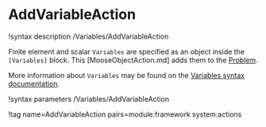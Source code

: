 # AddVariableAction

!syntax description /Variables/AddVariableAction

Finite element and scalar `Variables` are specified as an object inside the `[Variables]` block.
This [MooseObjectAction.md] adds them to the [Problem](syntax/Problem/index.md).

More information about `Variables` may be found on the
[Variables syntax documentation](syntax/Variables/index.md).

!syntax parameters /Variables/AddVariableAction

!tag name=AddVariableAction pairs=module:framework system:actions
